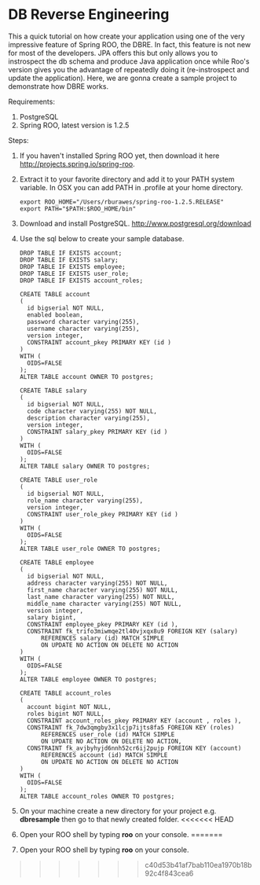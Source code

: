 DB Reverse Engineering
==================

This a quick tutorial on how create your application using one of the very impressive feature of Spring ROO, the DBRE.  In fact, this feature is not new for most of the developers.  JPA offers this but only allows you to instrospect the db schema and produce Java application once while Roo's version gives you the advantage of repeatedly doing it (re-instrospect and update the application).  Here, we are gonna create a sample project to demonstrate how DBRE works.

Requirements:

1. PostgreSQL
2. Spring ROO, latest version is 1.2.5

Steps:

1.	If you haven't installed Spring ROO yet, then download it here http://projects.spring.io/spring-roo. 	
2.	Extract it to your favorite directory and add it to your PATH system variable.  In OSX you can add PATH in .profile at your home directory.
	
	```
	export ROO_HOME="/Users/rburawes/spring-roo-1.2.5.RELEASE"
	export PATH="$PATH:$ROO_HOME/bin"
	```
		
3.	Download and install PostgreSQL. http://www.postgresql.org/download
4.	Use the sql below to create your sample database.

	```
	DROP TABLE IF EXISTS account;
	DROP TABLE IF EXISTS salary;
	DROP TABLE IF EXISTS employee;
	DROP TABLE IF EXISTS user_role;
	DROP TABLE IF EXISTS account_roles;
	
	CREATE TABLE account
	(
	  id bigserial NOT NULL,
	  enabled boolean,
	  password character varying(255),
	  username character varying(255),
	  version integer,
	  CONSTRAINT account_pkey PRIMARY KEY (id )
	)
	WITH (
	  OIDS=FALSE
	);
	ALTER TABLE account OWNER TO postgres;
	
	CREATE TABLE salary
	(
	  id bigserial NOT NULL,
	  code character varying(255) NOT NULL,
	  description character varying(255),
	  version integer,
	  CONSTRAINT salary_pkey PRIMARY KEY (id )
	)
	WITH (
	  OIDS=FALSE
	);
	ALTER TABLE salary OWNER TO postgres;
	
	CREATE TABLE user_role
	(
	  id bigserial NOT NULL,
	  role_name character varying(255),
	  version integer,
	  CONSTRAINT user_role_pkey PRIMARY KEY (id )
	)
	WITH (
	  OIDS=FALSE
	);
	ALTER TABLE user_role OWNER TO postgres;
	
	CREATE TABLE employee
	(
	  id bigserial NOT NULL,
	  address character varying(255) NOT NULL,
	  first_name character varying(255) NOT NULL,
	  last_name character varying(255) NOT NULL,
	  middle_name character varying(255) NOT NULL,
	  version integer,
	  salary bigint,
	  CONSTRAINT employee_pkey PRIMARY KEY (id ),
	  CONSTRAINT fk_trifo3miwmqe2tl40vjxqx8u9 FOREIGN KEY (salary)
	      REFERENCES salary (id) MATCH SIMPLE
	      ON UPDATE NO ACTION ON DELETE NO ACTION
	)
	WITH (
	  OIDS=FALSE
	);
	ALTER TABLE employee OWNER TO postgres;
	
	CREATE TABLE account_roles
	(
	  account bigint NOT NULL,
	  roles bigint NOT NULL,
	  CONSTRAINT account_roles_pkey PRIMARY KEY (account , roles ),
	  CONSTRAINT fk_7dw3qmgby3x1lcjp7ijts8fa5 FOREIGN KEY (roles)
	      REFERENCES user_role (id) MATCH SIMPLE
	      ON UPDATE NO ACTION ON DELETE NO ACTION,
	  CONSTRAINT fk_avjbyhyjd6nnh52cr6ij2pujp FOREIGN KEY (account)
	      REFERENCES account (id) MATCH SIMPLE
	      ON UPDATE NO ACTION ON DELETE NO ACTION
	)
	WITH (
	  OIDS=FALSE
	);
	ALTER TABLE account_roles OWNER TO postgres;
	```

5.	On your machine create a new directory for your project e.g. <b>dbresample</b> then go to that newly created folder.
<<<<<<< HEAD
6.	Open your ROO shell by typing <b>roo</b> on your console.
=======
6.	Open your ROO shell by typing <b>roo</b> on your console.
>>>>>>> c40d53b41af7bab110ea1970b18b92c4f843cea6
